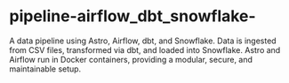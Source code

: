 # pipeline-airflow_dbt_snowflake-
A data pipeline using Astro, Airflow, dbt, and Snowflake. Data is ingested from CSV files, transformed via dbt, and loaded into Snowflake. Astro and Airflow run in Docker containers, providing a modular, secure, and maintainable setup.
